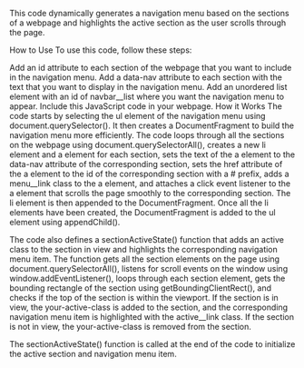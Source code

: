 This code dynamically generates a navigation menu based on the sections of a webpage and highlights the active section as the user scrolls through the page.

How to Use
To use this code, follow these steps:

Add an id attribute to each section of the webpage that you want to include in the navigation menu.
Add a data-nav attribute to each section with the text that you want to display in the navigation menu.
Add an unordered list element with an id of navbar__list where you want the navigation menu to appear.
Include this JavaScript code in your webpage.
How it Works
The code starts by selecting the ul element of the navigation menu using document.querySelector(). It then creates a DocumentFragment to build the navigation menu more efficiently. The code loops through all the sections on the webpage using document.querySelectorAll(), creates a new li element and a element for each section, sets the text of the a element to the data-nav attribute of the corresponding section, sets the href attribute of the a element to the id of the corresponding section with a # prefix, adds a menu__link class to the a element, and attaches a click event listener to the a element that scrolls the page smoothly to the corresponding section. The li element is then appended to the DocumentFragment. Once all the li elements have been created, the DocumentFragment is added to the ul element using appendChild().

The code also defines a sectionActiveState() function that adds an active class to the section in view and highlights the corresponding navigation menu item. The function gets all the section elements on the page using document.querySelectorAll(), listens for scroll events on the window using window.addEventListener(), loops through each section element, gets the bounding rectangle of the section using getBoundingClientRect(), and checks if the top of the section is within the viewport. If the section is in view, the your-active-class is added to the section, and the corresponding navigation menu item is highlighted with the active__link class. If the section is not in view, the your-active-class is removed from the section.

The sectionActiveState() function is called at the end of the code to initialize the active section and navigation menu item.